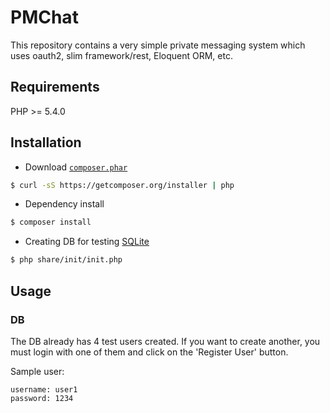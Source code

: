 # PMChat

This repository contains a very simple private messaging system which uses oauth2, slim framework/rest, Eloquent ORM, etc.

## Requirements
PHP >= 5.4.0

## Installation
* Download [`composer.phar`](https://github.com/composer/composer) 
```sh
$ curl -sS https://getcomposer.org/installer | php
```
* Dependency install
```sh
$ composer install
```
* Creating DB for testing [SQLite](http://www.sqlite.org/)
```sh
$ php share/init/init.php
```

## Usage

### DB

The DB already has 4 test users created. If you want to create another, you must login with one of them and click on the 'Register User' button.

Sample user:
```
username: user1
password: 1234
```

